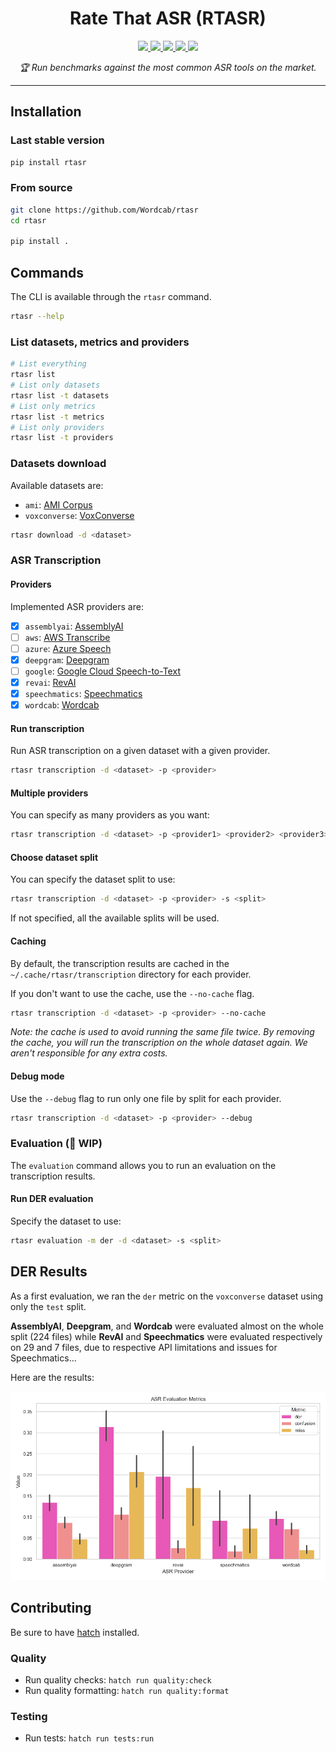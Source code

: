 <h1 align="center">Rate That ASR (RTASR)</h1>

<div align="center">
	<a  href="https://pypi.org/project/rtasr" target="_blank">
		<img src="https://img.shields.io/pypi/v/rtasr.svg" />
	</a>
	<a  href="https://pypi.org/project/rtasr" target="_blank">
		<img src="https://img.shields.io/pypi/pyversions/rtasr" />
	</a>
	<a  href="https://github.com/Wordcab/rtasr/blob/main/LICENSE" target="_blank">
		<img src="https://img.shields.io/pypi/l/rtasr" />
	</a>
	<a  href="https://github.com/Wordcab/rtasr/actions?workflow=ci-cd" target="_blank">
		<img src="https://github.com/Wordcab/rtasr/workflows/ci-cd/badge.svg" />
	</a>
	<a  href="https://github.com/pypa/hatch" target="_blank">
		<img src="https://img.shields.io/badge/%F0%9F%A5%9A-Hatch-4051b5.svg" />
	</a>
</div>

<p align="center"><em>🏆 Run benchmarks against the most common ASR tools on the market.</em></p>

---

## Installation

### Last stable version

```bash
pip install rtasr
```

### From source

```bash
git clone https://github.com/Wordcab/rtasr
cd rtasr

pip install .
```

## Commands

The CLI is available through the `rtasr` command.

```bash
rtasr --help
```

### List datasets, metrics and providers

```bash
# List everything
rtasr list
# List only datasets
rtasr list -t datasets
# List only metrics
rtasr list -t metrics
# List only providers
rtasr list -t providers
```

### Datasets download

Available datasets are:

* `ami`: [AMI Corpus](http://groups.inf.ed.ac.uk/ami/corpus/)
* `voxconverse`: [VoxConverse](https://www.robots.ox.ac.uk/~vgg/data/voxconverse/)

```bash
rtasr download -d <dataset>
```

### ASR Transcription

#### Providers

Implemented ASR providers are:

* [x] `assemblyai`: [AssemblyAI](https://www.assemblyai.com/)
* [ ] `aws`: [AWS Transcribe](https://aws.amazon.com/transcribe/)
* [ ] `azure`: [Azure Speech](https://azure.microsoft.com/en-us/services/cognitive-services/speech-to-text/)
* [x] `deepgram`: [Deepgram](https://www.deepgram.com/)
* [ ] `google`: [Google Cloud Speech-to-Text](https://cloud.google.com/speech-to-text)
* [x] `revai`: [RevAI](https://www.rev.ai/)
* [x] `speechmatics`: [Speechmatics](https://www.speechmatics.com/)
* [x] `wordcab`: [Wordcab](https://wordcab.com/)

#### Run transcription

Run ASR transcription on a given dataset with a given provider.

```bash
rtasr transcription -d <dataset> -p <provider>
```

#### Multiple providers

You can specify as many providers as you want:

```bash
rtasr transcription -d <dataset> -p <provider1> <provider2> <provider3> ...
```

#### Choose dataset split

You can specify the dataset split to use:

```bash
rtasr transcription -d <dataset> -p <provider> -s <split>
```

If not specified, all the available splits will be used.

#### Caching

By default, the transcription results are cached in the `~/.cache/rtasr/transcription` directory for each provider.

If you don't want to use the cache, use the `--no-cache` flag.

```bash
rtasr transcription -d <dataset> -p <provider> --no-cache
```

_Note: the cache is used to avoid running the same file twice. By removing the cache, you will run the transcription on the whole dataset again. We aren't responsible for any extra costs._

#### Debug mode

Use the `--debug` flag to run only one file by split for each provider.

```bash
rtasr transcription -d <dataset> -p <provider> --debug
```

### Evaluation (🚧 WIP)

The `evaluation` command allows you to run an evaluation on the transcription results.

#### Run DER evaluation

Specify the dataset to use:

```bash
rtasr evaluation -m der -d <dataset> -s <split>
```

## DER Results

As a first evaluation, we ran the `der` metric on the `voxconverse` dataset using only the `test` split.

__AssemblyAI__, __Deepgram__, and __Wordcab__ were evaluated almost on the whole split (224 files) while __RevAI__ and __Speechmatics__ were evaluated respectively on 29 and 7 files, due to respective API limitations and issues for Speechmatics...

Here are the results:

![DER evaluation](./assets/der_first_evaluation.png)


## Contributing

Be sure to have [hatch](https://hatch.pypa.io/latest/install/) installed.

### Quality

* Run quality checks: `hatch run quality:check`
* Run quality formatting: `hatch run quality:format`

### Testing

* Run tests: `hatch run tests:run`
